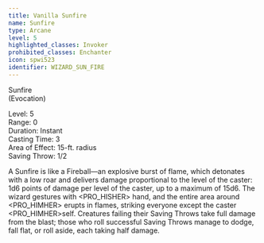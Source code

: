 ```yaml
---
title: Vanilla Sunfire
name: Sunfire
type: Arcane
level: 5
highlighted_classes: Invoker
prohibited_classes: Enchanter
icon: spwi523
identifier: WIZARD_SUN_FIRE
---
```

Sunfire  
(Evocation)  
  
Level: 5  
Range: 0  
Duration: Instant  
Casting Time: 3  
Area of Effect: 15-ft. radius  
Saving Throw: 1/2  
  
A Sunfire is like a Fireball—an explosive burst of flame, which detonates with a low roar and delivers damage proportional to the level of the caster: 1d6 points of damage per level of the caster, up to a maximum of 15d6. The wizard gestures with &lt;PRO_HISHER&gt; hand, and the entire area around &lt;PRO_HIMHER&gt; erupts in flames, striking everyone except the caster &lt;PRO_HIMHER&gt;self. Creatures failing their Saving Throws take full damage from the blast; those who roll successful Saving Throws manage to dodge, fall flat, or roll aside, each taking half damage.  

